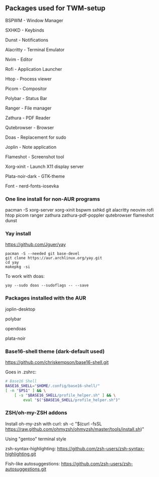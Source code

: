 ## Packages used for TWM-setup

BSPWM - Window Manager

SXHKD - Keybinds

Dunst - Notifications

Alacritty - Terminal Emulator

Nvim - Editor

Rofi - Application Launcher

Htop - Process viewer

Picom - Compositor

Polybar - Status Bar

Ranger - File manager

Zathura - PDF Reader

Qutebrowser - Browser

Doas - Replacement for sudo

Joplin - Note application

Flameshot - Screenshot tool

Xorg-xinit - Launch X11 display server

Plata-noir-dark - GTK-theme

Font - nerd-fonts-iosevka

### One line install for non-AUR programs

pacman -S xorg-server xorg-xinit bspwm sxhkd git alacritty neovim rofi htop picom ranger zathura zathura-pdf-poppler qutebrowser flameshot dunst

### Yay install
https://github.com/Jguer/yay

```shell
pacman -S --needed git base-devel
git clone https://aur.archlinux.org/yay.git
cd yay
makepkg -si
```

To work with doas:
```shell
yay --sudo doas --sudoflags -- --save
```
### Packages installed with the AUR

joplin-desktop

polybar

opendoas

plata-noir

### Base16-shell theme (dark-default used)
https://github.com/chriskempson/base16-shell.git

Goes in .zshrc:
```sh
# Base16 Shell
BASE16_SHELL="$HOME/.config/base16-shell/"
[ -n "$PS1" ] && \
    [ -s "$BASE16_SHELL/profile_helper.sh" ] && \
        eval "$("$BASE16_SHELL/profile_helper.sh")"
```

### ZSH/oh-my-ZSH addons
Install oh-my-zsh with curl:
sh -c "$(curl -fsSL https://raw.github.com/ohmyzsh/ohmyzsh/master/tools/install.sh)"

Using "gentoo" terminal style

zsh-syntax-highlighting:
https://github.com/zsh-users/zsh-syntax-highlighting.git

Fish-like autosuggestions:
https://github.com/zsh-users/zsh-autosuggestions.git
